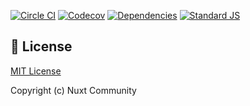 <!-- [![npm version][npm-version-src]][npm-version-href] -->
<!-- [![npm downloads][npm-downloads-src]][npm-downloads-href] -->
[![Circle CI][circle-ci-src]][circle-ci-href]
[![Codecov][codecov-src]][codecov-href]
[![Dependencies][david-dm-src]][david-dm-href]
[![Standard JS][standard-js-src]][standard-js-href]


## 📑 License

[MIT License](./LICENSE)

Copyright (c) Nuxt Community

<!-- Badges -->
<!-- [npm-version-src]: https://img.shields.io/npm/dt/@nuxtjs/axios.svg?style=flat-square -->
<!-- [npm-version-href]: https://npmjs.com/package/@nuxtjs/axios -->
<!-- [npm-downloads-src]: https://img.shields.io/npm/v/@nuxtjs/axios/latest.svg?style=flat-square -->
<!-- [npm-downloads-href]: https://npmjs.com/package/@nuxtjs/axios -->
[circle-ci-src]: https://img.shields.io/circleci/project/github/kdydesign/nuxt-moment-module/master.svg?style=flat-square
[circle-ci-href]: https://circleci.com/gh/kdydesign/nuxt-moment-module/tree/master
[codecov-src]: https://img.shields.io/codecov/c/github/kdydesign/nuxt-moment-module.svg?style=flat-square
[codecov-href]: https://codecov.io/gh/kdydesign/nuxt-moment-module
[david-dm-src]: https://david-dm.org/kdydesign/nuxt-moment-module/status.svg?style=flat-square
[david-dm-href]: https://david-dm.org/kdydesign/nuxt-moment-module
[standard-js-src]: https://img.shields.io/badge/code_style-standard-brightgreen.svg?style=flat-square
[standard-js-href]: https://standardjs.com
